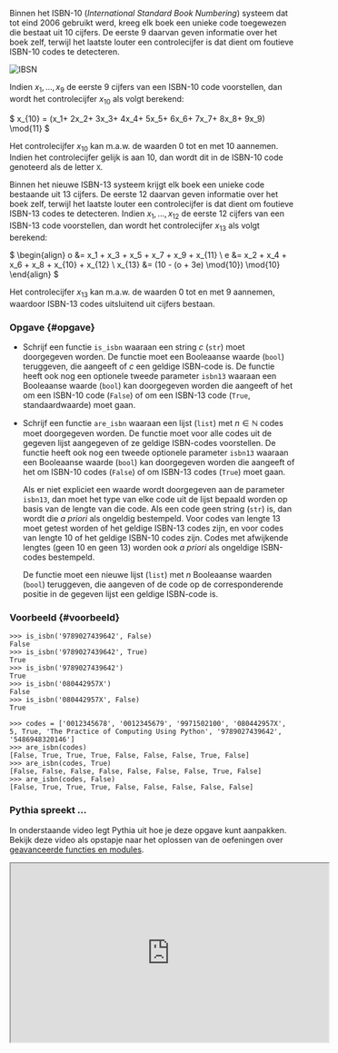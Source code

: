 Binnen het ISBN-10 (_International Standard Book Numbering_) systeem dat tot eind 2006 gebruikt werd, kreeg elk boek een unieke code toegewezen die bestaat uit 10 cijfers. De eerste 9 daarvan geven informatie over het boek zelf, terwijl het laatste louter een controlecijfer is dat dient om foutieve ISBN-10 codes te detecteren.

<div class="dodona-centered-group">
<img src="media/ISBN.gif" alt="IBSN">
</div>

Indien $x_1, \ldots, x_9$ de eerste 9 cijfers van een ISBN-10 code voorstellen, dan wordt het controlecijfer $x_{10}$ als volgt berekend:

$
x_{10} = (x_1+ 2x_2+ 3x_3+ 4x_4+ 5x_5+ 6x_6+ 7x_7+ 8x_8+ 9x_9) \mod{11}
$

Het controlecijfer $x_{10}$ kan m.a.w. de waarden 0 tot en met 10 aannemen. Indien het controlecijfer gelijk is aan 10, dan wordt dit in de ISBN-10 code genoteerd als de letter `X`.

Binnen het nieuwe ISBN-13 systeem krijgt elk boek een unieke code bestaande uit 13 cijfers. De eerste 12 daarvan geven informatie over het boek zelf, terwijl het laatste louter een controlecijfer is dat dient om foutieve ISBN-13 codes te detecteren. Indien $x_1, \ldots, x_{12}$ de eerste 12 cijfers van een ISBN-13 code voorstellen, dan wordt het controlecijfer $x_{13}$ als volgt berekend: 

$
\begin{align}
 o &= x_1 + x_3 + x_5 + x_7 + x_9 + x_{11} \\
 e &= x_2 + x_4 + x_6 + x_8 + x_{10} + x_{12} \\
 x_{13} &= (10 - (o + 3e) \mod{10}) \mod{10}
\end{align}
$

Het controlecijfer $x_{13}$ kan m.a.w. de waarden 0 tot en met 9 aannemen, waardoor ISBN-13 codes uitsluitend uit cijfers bestaan.

### Opgave  {#opgave}

*   Schrijf een functie `is_isbn` waaraan een string $c$ (`str`) moet doorgegeven worden. De functie moet een Booleaanse waarde (`bool`) teruggeven, die aangeeft of $c$ een geldige ISBN-code is. De functie heeft ook nog een optionele tweede parameter `isbn13` waaraan een Booleaanse waarde (`bool`) kan doorgegeven worden die aangeeft of het om een ISBN-10 code (`False`) of om een ISBN-13 code (`True`, standaardwaarde) moet gaan.

*   Schrijf een functie `are_isbn` waaraan een lijst (`list`) met $n \in \mathbb{N}$ codes moet doorgegeven worden. De functie moet voor alle codes uit de gegeven lijst aangegeven of ze geldige ISBN-codes voorstellen. De functie heeft ook nog een tweede optionele parameter `isbn13` waaraan een Booleaanse waarde (`bool`) kan doorgegeven worden die aangeeft of het om ISBN-10 codes (`False`) of om ISBN-13 codes (`True`) moet gaan.

    Als er niet expliciet een waarde wordt doorgegeven aan de parameter `isbn13`, dan moet het type van elke code uit de lijst bepaald worden op basis van de lengte van die code. Als een code geen string (`str`) is, dan wordt die _a priori_ als ongeldig bestempeld. Voor codes van lengte 13 moet getest worden of het geldige ISBN-13 codes zijn, en voor codes van lengte 10 of het geldige ISBN-10 codes zijn. Codes met afwijkende lengtes (geen 10 en geen 13) worden ook _a priori_ als ongeldige ISBN-codes bestempeld.

    De functie moet een nieuwe lijst (`list`) met $n$ Booleaanse waarden (`bool`) teruggeven, die aangeven of de code op de corresponderende positie in de gegeven lijst een geldige ISBN-code is.

### Voorbeeld  {#voorbeeld}

```pycon
>>> is_isbn('9789027439642', False)
False
>>> is_isbn('9789027439642', True)
True
>>> is_isbn('9789027439642')
True
>>> is_isbn('080442957X')
False
>>> is_isbn('080442957X', False)
True

>>> codes = ['0012345678', '0012345679', '9971502100', '080442957X', 5, True, 'The Practice of Computing Using Python', '9789027439642', '5486948320146']
>>> are_isbn(codes)
[False, True, True, True, False, False, False, True, False]
>>> are_isbn(codes, True)
[False, False, False, False, False, False, False, True, False]
>>> are_isbn(codes, False)
[False, True, True, True, False, False, False, False, False]
```

### Pythia spreekt …

In onderstaande video legt Pythia uit hoe je deze opgave kunt aanpakken. Bekijk deze video als opstapje naar het oplossen van de oefeningen over [geavanceerde functies en modules](https://dodona.ugent.be/nl/exercises/?filter=opgaven/reeks07).

<div class="dodona-centered-group"><iframe src="https://www.youtube.com/embed/KYkcbV66zNk" allow="autoplay; encrypted-media" allowfullscreen="" height="315" width="560"></iframe></div>
